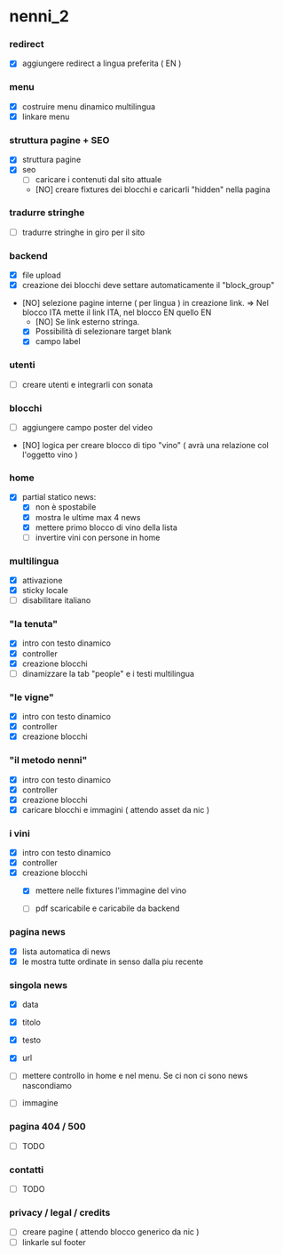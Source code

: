nenni_2
=======

### redirect
- [x] aggiungere redirect a lingua preferita ( EN )

### menu
- [x] costruire menu dinamico multilingua
- [x] linkare menu

### struttura pagine + SEO
- [x] struttura pagine
- [x] seo
    - [ ] caricare i contenuti dal sito attuale
    - [NO] creare fixtures dei blocchi e caricarli "hidden" nella pagina

### tradurre stringhe
- [ ] tradurre stringhe in giro per il sito

### backend
- [x] file upload
- [x] creazione dei blocchi deve settare automaticamente il "block_group"
- [NO] selezione pagine interne ( per lingua ) in creazione link. => Nel blocco ITA mette il link ITA, nel blocco EN quello EN 
    - [NO] Se link esterno stringa. 
    - [x] Possibilità di selezionare target blank
    - [x] campo label

### utenti
- [ ] creare utenti e integrarli con sonata

### blocchi
- [ ] aggiungere campo poster del video
- [NO] logica per creare blocco di tipo "vino" ( avrà una relazione col l'oggetto vino )

### home
- [x] partial statico news:
    - [x] non è spostabile
    - [x] mostra le ultime max 4 news
    - [x] mettere primo blocco di vino della lista
    - [ ] invertire vini con persone in home
    
### multilingua
- [x] attivazione 
- [x] sticky locale
- [ ] disabilitare italiano
 
### "la tenuta"
- [x] intro con testo dinamico
- [x] controller
- [x] creazione blocchi
- [ ] dinamizzare la tab "people" e i testi multilingua

### "le vigne"
- [x] intro con testo dinamico
- [x] controller
- [x] creazione blocchi 

### "il metodo nenni"
- [x] intro con testo dinamico
- [x] controller
- [x] creazione blocchi 
- [x] caricare blocchi e immagini ( attendo asset da nic )

### i vini
- [x] intro con testo dinamico
- [x] controller
- [x] creazione blocchi
    - [x] mettere nelle fixtures l'immagine del vino 
    - [ ] pdf scaricabile e caricabile da backend
    

### pagina news
- [x] lista automatica di news
- [x] le mostra tutte ordinate in senso dalla piu recente
 
### singola news
- [x] data
- [x] titolo
- [x] testo
- [x] url
- [ ] mettere controllo in home e nel menu. Se ci non ci sono news nascondiamo
- [ ] immagine


### pagina 404 / 500
- [ ] TODO

### contatti
- [ ] TODO
   
### privacy / legal / credits   
- [ ] creare pagine ( attendo blocco generico da nic )
- [ ] linkarle sul footer